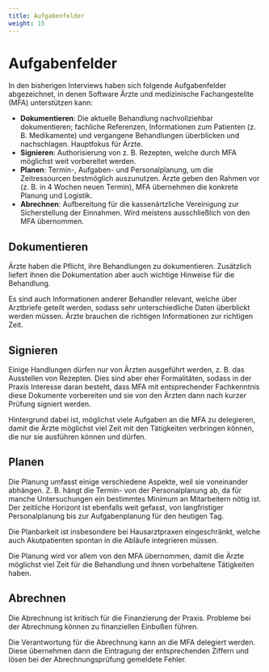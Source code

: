 ```yaml
---
title: Aufgabenfelder
weight: 15
---
```


# Aufgabenfelder

In den bisherigen Interviews haben sich folgende Aufgabenfelder abgezeichnet, in denen Software Ärzte und medizinische Fachangestellte (MFA) unterstützen kann:

- **Dokumentieren**: Die aktuelle Behandlung nachvollziehbar dokumentieren; fachliche Referenzen, Informationen zum Patienten (z. B. Medikamente) und vergangene Behandlungen überblicken und nachschlagen. Hauptfokus für Ärzte.
- **Signieren**: Authorisierung von z. B. Rezepten, welche durch MFA möglichst weit vorbereitet werden.
- **Planen**: Termin-, Aufgaben- und Personalplanung, um die Zeitressourcen bestmöglich auszunutzen. Ärzte geben den Rahmen vor (z. B. in 4 Wochen neuen Termin), MFA übernehmen die konkrete Planung und Logistik.
- **Abrechnen**: Aufbereitung für die kassenärtzliche Vereinigung zur Sicherstellung der Einnahmen. Wird meistens ausschließlich von den MFA übernommen.

## Dokumentieren

Ärzte haben die Pflicht, ihre Behandlungen zu dokumentieren. Zusätzlich liefert ihnen die Dokumentation aber auch wichtige Hinweise für die Behandlung.

Es sind auch Informationen anderer Behandler relevant, welche über Arztbriefe geteilt werden, sodass sehr unterschiedliche Daten überblickt werden müssen. Ärzte brauchen die richtigen Informationen zur richtigen Zeit.

## Signieren

Einige Handlungen dürfen nur von Ärzten ausgeführt werden, z. B. das Ausstellen von Rezepten. Dies sind aber eher Formalitäten, sodass in der Praxis Interesse daran besteht, dass MFA mit entsprechender Fachkenntnis diese Dokumente vorbereiten und sie von den Ärzten dann nach kurzer Prüfung signiert werden.

Hintergrund dabei ist, möglichst viele Aufgaben an die MFA zu delegieren, damit die Ärzte möglichst viel Zeit mit den Tätigkeiten verbringen können, die nur sie ausführen können und dürfen.

## Planen

Die Planung umfasst einige verschiedene Aspekte, weil sie voneinander abhängen. Z. B. hängt die Termin- von der Personalplanung ab, da für manche Untersuchungen ein bestimmtes Minimum an Mitarbeitern nötig ist. Der zeitliche Horizont ist ebenfalls weit gefasst, von langfristiger Personalplanung bis zur Aufgabenplanung für den heutigen Tag.

Die Planbarkeit ist insbesondere bei Hausarztpraxen eingeschränkt, welche auch Akutpatienten spontan in die Abläufe integrieren müssen.

Die Planung wird vor allem von den MFA übernommen, damit die Ärzte möglichst viel Zeit für die Behandlung und ihnen vorbehaltene Tätigkeiten haben.

## Abrechnen

Die Abrechnung ist kritisch für die Finanzierung der Praxis. Probleme bei der Abrechnung können zu finanziellen Einbußen führen.

Die Verantwortung für die Abrechnung kann an die MFA delegiert werden. Diese übernehmen dann die Eintragung der entsprechenden Ziffern und lösen bei der Abrechnungsprüfung gemeldete Fehler.
